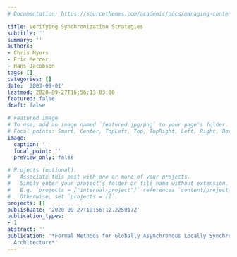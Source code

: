 ```yaml
---
# Documentation: https://sourcethemes.com/academic/docs/managing-content/

title: Verifying Synchronization Strategies
subtitle: ''
summary: ''
authors:
- Chris Myers
- Eric Mercer
- Hans Jacobson
tags: []
categories: []
date: '2003-09-01'
lastmod: 2020-09-27T16:56:13-03:00
featured: false
draft: false

# Featured image
# To use, add an image named `featured.jpg/png` to your page's folder.
# Focal points: Smart, Center, TopLeft, Top, TopRight, Left, Right, BottomLeft, Bottom, BottomRight.
image:
  caption: ''
  focal_point: ''
  preview_only: false

# Projects (optional).
#   Associate this post with one or more of your projects.
#   Simply enter your project's folder or file name without extension.
#   E.g. `projects = ["internal-project"]` references `content/project/deep-learning/index.md`.
#   Otherwise, set `projects = []`.
projects: []
publishDate: '2020-09-27T19:56:12.225017Z'
publication_types:
- 1
abstract: ''
publication: '*Formal Methods for Globally Asynchronous Locally Synchronous (GALS)
  Architecture*'
---
```

